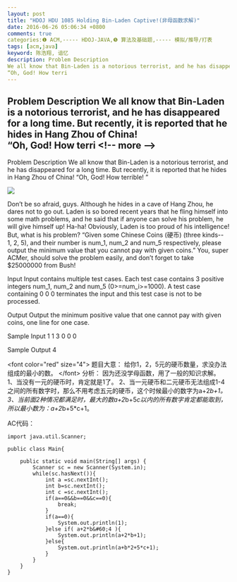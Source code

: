 ```yaml
---
layout: post
title: "HDOJ HDU 1085 Holding Bin-Laden Captive!(非母函数求解)"
date: 2016-06-26 05:06:34 +0800
comments: true
categories:❶ ACM,----- HDOJ-JAVA,❺ 算法及基础题,----- 模拟/推导/打表
tags: [acm,java]
keyword: 陈浩翔, 谙忆
description: Problem Description 
We all know that Bin-Laden is a notorious terrorist, and he has disappeared for a long time. But recently, it is reported that he hides in Hang Zhou of China!  
“Oh, God! How terri 
---
```



Problem Description 
We all know that Bin-Laden is a notorious terrorist, and he has disappeared for a long time. But recently, it is reported that he hides in Hang Zhou of China!  
“Oh, God! How terri
&#60;!-- more --&#62;
----------

Problem Description
We all know that Bin-Laden is a notorious terrorist, and he has disappeared for a long time. But recently, it is reported that he hides in Hang Zhou of China! 
“Oh, God! How terrible! ”

![](http://img.blog.csdn.net/20160626170049649)

Don’t be so afraid, guys. Although he hides in a cave of Hang Zhou, he dares not to go out. Laden is so bored recent years that he fling himself into some math problems, and he said that if anyone can solve his problem, he will give himself up! 
Ha-ha! Obviously, Laden is too proud of his intelligence! But, what is his problem?
“Given some Chinese Coins (硬币) (three kinds-- 1, 2, 5), and their number is num_1, num_2 and num_5 respectively, please output the minimum value that you cannot pay with given coins.”
You, super ACMer, should solve the problem easily, and don’t forget to take $25000000 from Bush!

Input
Input contains multiple test cases. Each test case contains 3 positive integers num_1, num_2 and num_5 (0>=num_i>=1000). A test case containing 0 0 0 terminates the input and this test case is not to be processed.

Output
Output the minimum positive value that one cannot pay with given coins, one line for one case.

Sample Input
1 1 3
0 0 0
 
Sample Output
4


&#60;font color="red" size="4"&#62;
题目大意：
给你1，2，5元的硬币数量，求没办法组成的最小的数。
&#60;/font&#62;
分析：
因为还没学母函数，用了一般的知识求解。
1、当没有一元的硬币时，肯定就是1了。
2、当一元硬币和二元硬币无法组成1-4之间的所有数字时，那么不用考虑五元的硬币，这个时候最小的数字为a+2*b+1。
3、当前面2种情况都满足时，最大的数a+2*b+5*c以内的所有数字肯定都能取到，所以最小数为：a+2*b+5*c+1。


AC代码：

```
import java.util.Scanner;

public class Main{

	public static void main(String[] args) {
		Scanner sc = new Scanner(System.in);
		while(sc.hasNext()){
			int a =sc.nextInt();
			int b=sc.nextInt();
			int c =sc.nextInt();
			if(a==0&&b==0&&c==0){
				break;
			}
			if(a==0){
				System.out.println(1);
			}else if( a+2*b&#60;4 ){
				System.out.println(a+2*b+1);
			}else{
				System.out.println(a+b*2+5*c+1);
			}
		}
	}
}

```